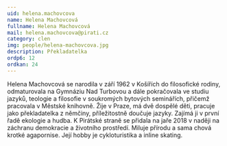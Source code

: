 ```yaml
---
uid: helena.machovcova
name: Helena Machovcová
fullname: Helena Machovcová
mail: helena.machovcova@pirati.cz
category: clen
img: people/helena-machovcova.jpg
description: Překladatelka
ordp6: 12
ordkan: 24
---
```

Helena Machovcová se narodila v září 1962 v Košířích do filosofické rodiny, odmaturovala na Gymnáziu Nad Turbovou a dále pokračovala ve studiu jazyků, teologie a filosofie v soukromých bytových seminářích, přičemž pracovala v Městské knihovně. Žije v Praze, má dvě dospělé děti, pracuje jako překladatelka z němčiny, příležitostně doučuje jazyky. Zajímá ji v první řadě ekologie a hudba. K Pirátské straně se přidala na jaře 2018 v naději na záchranu demokracie a životního prostředí. Miluje přírodu a sama chová krotké agapornise. Její hobby je cykloturistika a inline skating.




